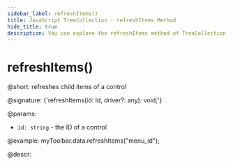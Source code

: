 ```yaml
---
sidebar_label: refreshItems()
title: JavaScript TreeCollection - refreshItems Method 
hide_title: true
description: You can explore the refreshItems method of TreeCollection in the documentation of the DHTMLX JavaScript UI library. Browse developer guides and API reference, try out code examples and live demos, and download a free 30-day evaluation version of DHTMLX Suite 7.
---
```

 
# refreshItems()

@short: refreshes child items of a control

@signature: {'refreshItems(id: Id, driver?: any): void;'}

@params:
- `id: string` - the ID of a control

@example:
myToolbar.data.refreshItems("menu_id");

@descr:
